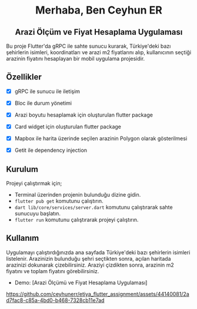 <h1 align=center>Merhaba, Ben Ceyhun ER</h1> 

<h2 align=center>Arazi Ölçüm ve Fiyat Hesaplama Uygulaması</h2>

Bu proje Flutter'da gRPC ile sahte sunucu kurarak, Türkiye'deki bazı şehirlerin isimleri, 
koordinatları ve arazi m2 fiyatlarını alıp, kullanıcının seçtiği arazinin fiyatını hesaplayan bir mobil uygulama projesidir.


## Özellikler

- [x] gRPC ile sunucu ile iletişim
- [x] Bloc ile durum yönetimi
- [x] Arazi boyutu hesaplamak için oluşturulan flutter package
- [x] Card widget için oluşturulan flutter package
- [x] Mapbox ile harita üzerinde seçilen arazinin Polygon olarak gösterilmesi
- [x] Getit ile dependency injection


## Kurulum

 Projeyi çalıştırmak için;
- Terminal üzerinden projenin bulunduğu dizine gidin.
- `flutter pub get` komutunu çalıştırın.
- `dart lib/core/services/server.dart` komutunu çalıştırarak sahte sunucuyu başlatın.
- `flutter run` komutunu çalıştırarak projeyi çalıştırın.


## Kullanım

Uygulamayı çalıştırdığınızda ana sayfada Türkiye'deki bazı şehirlerin isimleri listelenir. 
Arazinizin bulunduğu şehri seçtikten sonra, açılan haritada arazinizi dokunarak çizebilirsiniz.
Araziyi çizdikten sonra, arazinin m2 fiyatını ve toplam fiyatını görebilirsiniz.

* Demo: [Arazi Ölçümü ve Fiyat Hesaplama Uygulaması]


https://github.com/ceyhunerr/etiya_flutter_assignment/assets/44140081/2ad7fac8-c85a-4bd0-b468-7328cb11e7ad


